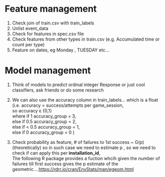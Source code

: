 # Feature management
1. Check join of train.csv with train_labels
2. Unlist event_data
3. Check for features in spec.csv file
4. Check features from other types in train.csv (e.g. Accumulated time or count per type)
5. Feature on dates, eg Monday , TUESDAY etc...

# Model management
1. Think of models to predict ordinal integer Response or just cool classifiers, ask friends or do some research   
2. We can also use the accuracy column in train_labels... which is a float   
(i.e.   accuracy = success/attempts  per game_session,    
so accuracy ε {0,1}   
where if 1 accuracy_group = 3,    
else if 0.5 accuracy_group = 2,    
else if < 0.5 accuracy_group = 1,    
else if 0 accuracy_group = 0 )    

3. Check probability as feature, # of failures to 1st success ~ G(p) (theoretically)
so in such case we need to estimate p , so we need to check if can apply this per <strong>installation_id</strong>,      
The following R package provides a fuction whcih given the number of failures till first success gives the p estimate of the geometric....https://rdrr.io/cran/EnvStats/man/egeom.html 

